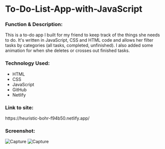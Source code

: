 # To-Do-List-App-with-JavaScript

<h3>Function & Description:</h3>
This is a to-do app I built for my friend to keep track of the things she needs to do. It's written in JavaScript, CSS and HTML code and allows her filter tasks by categories (all tasks, completed, unfinished). I also added some animation for when she deletes or crosses out finished tasks.


<h3>Technology Used:</h3>

- HTML
- CSS
- JavaScript
- GitHub 
- Netlify

<h3>Link to site:</h3>
https://heuristic-bohr-f94b50.netlify.app/

<h3>Screenshot:</h3>

![Capture](https://user-images.githubusercontent.com/40691059/84771562-93262e00-afd1-11ea-9bf3-626ee778df8a.PNG)
![Capture](https://user-images.githubusercontent.com/40691059/84771241-f6fc2700-afd0-11ea-8e89-d68e4a4696d2.PNG)

